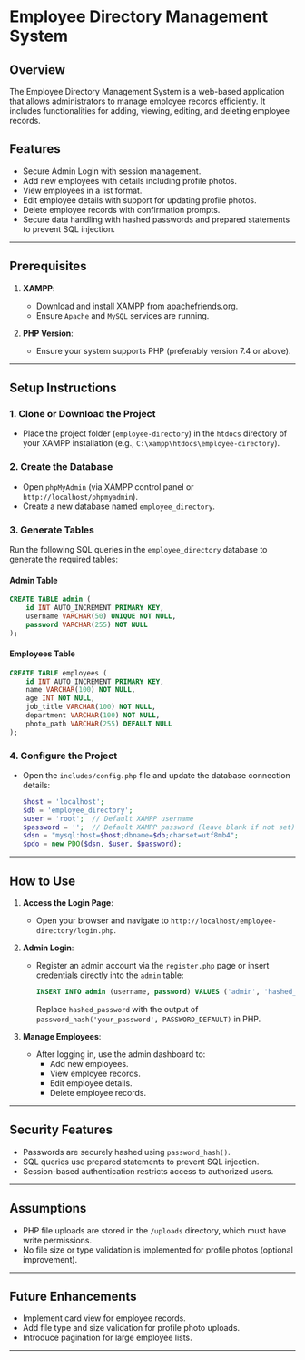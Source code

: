 
# Employee Directory Management System

## Overview
The Employee Directory Management System is a web-based application that allows administrators to manage employee records efficiently. It includes functionalities for adding, viewing, editing, and deleting employee records.

## Features
- Secure Admin Login with session management.
- Add new employees with details including profile photos.
- View employees in a list format.
- Edit employee details with support for updating profile photos.
- Delete employee records with confirmation prompts.
- Secure data handling with hashed passwords and prepared statements to prevent SQL injection.

---

## Prerequisites
1. **XAMPP**:
   - Download and install XAMPP from [apachefriends.org](https://www.apachefriends.org/index.html).
   - Ensure `Apache` and `MySQL` services are running.

2. **PHP Version**:
   - Ensure your system supports PHP (preferably version 7.4 or above).

---

## Setup Instructions
### 1. Clone or Download the Project
- Place the project folder (`employee-directory`) in the `htdocs` directory of your XAMPP installation (e.g., `C:\xampp\htdocs\employee-directory`).

### 2. Create the Database
- Open `phpMyAdmin` (via XAMPP control panel or `http://localhost/phpmyadmin`).
- Create a new database named `employee_directory`.

### 3. Generate Tables
Run the following SQL queries in the `employee_directory` database to generate the required tables:

#### Admin Table
```sql
CREATE TABLE admin (
    id INT AUTO_INCREMENT PRIMARY KEY,
    username VARCHAR(50) UNIQUE NOT NULL,
    password VARCHAR(255) NOT NULL
);
```

#### Employees Table
```sql
CREATE TABLE employees (
    id INT AUTO_INCREMENT PRIMARY KEY,
    name VARCHAR(100) NOT NULL,
    age INT NOT NULL,
    job_title VARCHAR(100) NOT NULL,
    department VARCHAR(100) NOT NULL,
    photo_path VARCHAR(255) DEFAULT NULL
);
```

### 4. Configure the Project
- Open the `includes/config.php` file and update the database connection details:
  ```php
  $host = 'localhost';
  $db = 'employee_directory';
  $user = 'root';  // Default XAMPP username
  $password = '';  // Default XAMPP password (leave blank if not set)
  $dsn = "mysql:host=$host;dbname=$db;charset=utf8mb4";
  $pdo = new PDO($dsn, $user, $password);
  ```

---

## How to Use
1. **Access the Login Page**:
   - Open your browser and navigate to `http://localhost/employee-directory/login.php`.

2. **Admin Login**:
   - Register an admin account via the `register.php` page or insert credentials directly into the `admin` table:
     ```sql
     INSERT INTO admin (username, password) VALUES ('admin', 'hashed_password');
     ```
     Replace `hashed_password` with the output of `password_hash('your_password', PASSWORD_DEFAULT)` in PHP.

3. **Manage Employees**:
   - After logging in, use the admin dashboard to:
     - Add new employees.
     - View employee records.
     - Edit employee details.
     - Delete employee records.

---

## Security Features
- Passwords are securely hashed using `password_hash()`.
- SQL queries use prepared statements to prevent SQL injection.
- Session-based authentication restricts access to authorized users.

---

## Assumptions
- PHP file uploads are stored in the `/uploads` directory, which must have write permissions.
- No file size or type validation is implemented for profile photos (optional improvement).

---

## Future Enhancements
- Implement card view for employee records.
- Add file type and size validation for profile photo uploads.
- Introduce pagination for large employee lists.

---
